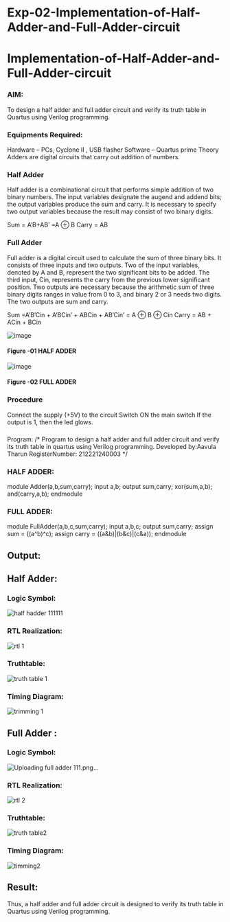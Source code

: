 # Exp-02-Implementation-of-Half-Adder-and-Full-Adder-circuit

# Implementation-of-Half-Adder-and-Full-Adder-circuit
### AIM:
To design a half adder and full adder circuit and verify its truth table in Quartus using Verilog programming.

### Equipments Required:
Hardware – PCs, Cyclone II , USB flasher
Software – Quartus prime
Theory
Adders are digital circuits that carry out addition of numbers.

### Half Adder
Half adder is a combinational circuit that performs simple addition of two binary numbers. The input variables designate the augend and addend bits; the output variables produce the sum and carry. It is necessary to specify two output variables because the result may consist of two binary digits.

Sum = A’B+AB’ =A ⊕ B Carry = AB

### Full Adder
Full adder is a digital circuit used to calculate the sum of three binary bits. It consists of three inputs and two outputs. Two of the input variables, denoted by A and B, represent the two significant bits to be added. The third input, Cin, represents the carry from the previous lower significant position. Two outputs are necessary because the arithmetic sum of three binary digits ranges in value from 0 to 3, and binary 2 or 3 needs two digits. The two outputs are sum and carry.

Sum =A’B’Cin + A’BCin’ + ABCin + AB’Cin’ = A ⊕ B ⊕ Cin Carry = AB + ACin + BCin

 ![image](https://user-images.githubusercontent.com/36288975/163552156-a13e5a56-c638-4110-97d9-8896907c8d25.png)

#### Figure -01 HALF ADDER 


![image](https://user-images.githubusercontent.com/36288975/163552057-b3547877-6d07-45b4-b7e0-bcfebfad9e1d.png)

#### Figure -02 FULL ADDER 

### Procedure

Connect the supply (+5V) to the circuit
Switch ON the main switch
If the output is 1, then the led glows.
### 
Program:
/*
Program to design a half adder and full adder circuit and verify its truth table in quartus using Verilog programming.
Developed by:Aavula Tharun 
RegisterNumber: 212221240003
*/
### HALF ADDER:

module Adder(a,b,sum,carry);
input a,b;
output sum,carry;
xor(sum,a,b);
and(carry,a,b);
endmodule 

### FULL ADDER:

module FullAdder(a,b,c,sum,carry);
input a,b,c;
output sum,carry;
assign sum = ((a^b)^c);
assign carry = ((a&b)|(b&c)|(c&a));
endmodule


## Output:

## Half Adder:

### Logic Symbol:
![half hadder 111111](https://user-images.githubusercontent.com/93427201/164744189-024e1d34-e990-4df4-a328-b5cce7bf99bd.png)
### RTL Realization:
![rtl 1](https://user-images.githubusercontent.com/93427201/164735289-3db068ad-4c62-4d8c-a36e-679dd0df467a.png)

### Truthtable:
![truth table 1](https://user-images.githubusercontent.com/93427201/164735520-810f282a-4709-451b-82de-52f2bf67ddce.png)

### Timing Diagram:
![trimming 1](https://user-images.githubusercontent.com/93427201/164735699-61eb511e-6573-45a2-9296-43540bf3a405.png)

## Full Adder :

### Logic Symbol:
![Uploading  full adder 111.png…]()

### RTL Realization:
![rtl 2](https://user-images.githubusercontent.com/93427201/164736025-b0d309d4-55f1-4413-84f2-7d3329db5b04.png)

### Truthtable:
![truth table2](https://user-images.githubusercontent.com/93427201/164736152-8ab77950-c466-4859-b58a-89a403b93a23.png)

### Timing Diagram:
![timming2](https://user-images.githubusercontent.com/93427201/164736242-47f70a70-d888-49ec-895a-a63407fc6b17.png)

## Result:
Thus, a half adder and full adder circuit is designed to verify its truth table in Quartus using Verilog programming.


